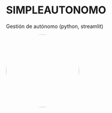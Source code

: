 # SIMPLEAUTONOMO
Gestión de autónomo (python, streamlit)

<a href="url"><img src="https://github.com/txebas/SIMPLEAUTONOMO/assets/7387697/dceaada4-70bb-4c12-9e76-bdfe5933e106" height="auto" width="200" style="border-radius:50%"></a>




